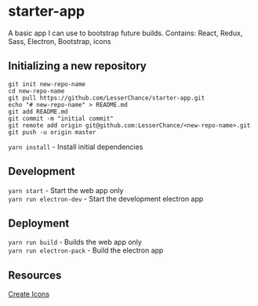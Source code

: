 # starter-app
A basic app I can use to bootstrap future builds. Contains: React, Redux, Sass, Electron, Bootstrap, icons

## Initializing a new repository
    git init new-repo-name
    cd new-repo-name
    git pull https://github.com/LesserChance/starter-app.git
    echo "# new-repo-name" > README.md
    git add README.md
    git commit -m "initial commit"
    git remote add origin git@github.com:LesserChance/<new-repo-name>.git
    git push -u origin master

```yarn install``` - Install initial dependencies

## Development
```yarn start``` - Start the web app only  
```yarn run electron-dev``` - Start the development electron app  

## Deployment
```yarn run build``` - Builds the web app only  
```yarn run electron-pack``` - Build the electron app  

## Resources
[Create Icons](https://favicon.io/favicon-generator/)
